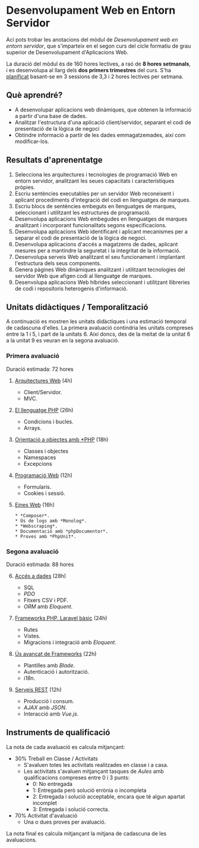 # Desenvolupament Web en Entorn Servidor

Ací pots trobar les anotacions del mòdul de *Desenvolupament web en entorn servidor*, que s'imparteix en el segon curs del cicle formatiu de grau superior de Desenvolupament d'Aplicacions Web.

La duració del mòdul és de 160 hores lectives, a raó de **8 hores setmanals**, i es desenvolupa al llarg dels **dos primers trimestres** del curs. S'ha [planificat](planning.md) basant-se en 3 sessions de 3,3 i 2 hores lectives per setmana.

## Què aprendré?

* A desenvolupar aplicacions web dinàmiques, que obtenen la informació a partir d'una base de dades.
* Analitzar l'estructura d'una aplicació client/servidor, separant el codi de presentació de la lògica de negoci
* Obtindre informació a partir de les dades emmagatzemades, així com modificar-los.

## Resultats d'aprenentatge

1. Selecciona les arquitectures i tecnologies de programació Web en entorn servidor, analitzant les seues capacitats i característiques pròpies.
2. Escriu sentències executables per un servidor Web reconeixent i aplicant procediments d'integració del codi en llenguatges de marques.
3. Escriu blocs de sentències embeguts en llenguatges de marques, seleccionant i utilitzant les estructures de programació.
4. Desenvolupa aplicacions Web embegudes en llenguatges de marques analitzant i incorporant funcionalitats segons especificacions.
5. Desenvolupa aplicacions Web identificant i aplicant mecanismes per a separar el codi de presentació de la lògica de negoci.
6. Desenvolupa aplicacions d'accés a magatzems de dades, aplicant mesures per a mantindre la seguretat i la integritat de la informació.
7. Desenvolupa serveis Web analitzant el seu funcionament i implantant l'estructura dels seus components.
8. Genera pàgines Web dinàmiques analitzant i utilitzant tecnologies del servidor Web que afigen codi al llenguatge de marques.
9. Desenvolupa aplicacions Web híbrides seleccionant i utilitzant llibreries de codi i repositoris heterogenis d'informació.

## Unitats didàctiques / Temporalització

A continuació es mostren les unitats didàctiques i una estimació temporal de cadascuna d'elles.
La primera avaluació contindria les unitats compreses entre la 1 i 5, i part de la unitats 6. Així doncs, des de la meitat de la unitat 6 a la unitat 9 es veuran en la segona avaluació.

### Primera avaluació

Duració estimada: 72 hores

1. [Arquitectures Web](01arquitecturas.md) (4h)

     * Client/Servidor. 
     * MVC.

3. [El llenguatge PHP](02php.md) (26h)
   
     * Condicions i bucles.
     * Arrays.

4. [Orientació a objectes amb *PHP](03phpoo.md) (18h)

     * Classes i objectes 
     * Namespaces
     * Excepcions
   
5. [Programació Web](04web.md) (12h)

     * Formularis.
     * Cookies i sessió.

6. [Eines Web](05herramientas.md) (16h)

       * *Composer*.
       * Ús de logs amb *Monolog*.
       * *Webscraping*.
       * Documentació amb *phpDocumentor*.
       * Proves amb *PhpUnit*.

### Segona avaluació

Duració estimada: 88 hores

6. [Accés a dades](06accesoDatos.md) (28h)

     * SQL
     * *PDO*
     * Fitxers CSV i PDF.
     * *ORM* amb *Eloquent*.
   
7. [Frameworks PHP. Laravel bàsic](07frameworks.md) (24h)
   
     * Rutes
     * Vistes.
     * Migracions i integració amb *Eloquent*.

8. [Ús avançat de Frameworks](08frameworks2.md) (22h)

    * Plantilles amb *Blade*.
    * Autenticació i autorització.
    * *i18n*.

9. [Serveis REST](09rest.md) (12h)

    * Producció i consum.
    * *AJAX* amb *JSON*.
    * Interacció amb *Vue.js*.

## Instruments de qualificació

La nota de cada avaluació es calcula mitjançant:

  * 30% Treball en Classe / Activitats
    * S'avaluen totes les activitats realitzades en classe i a casa.
    * Les activitats s'avaluen mitjançant tasques de *Aules* amb qualificacions compreses entre 0 i 3 punts:
      * 0: No entregada
      * 1: Entregada però solució errònia o incompleta
      * 2: Entregada i solució acceptable, encara que té algun apartat incomplet
      * 3: Entregada i solució correcta.
  * 70% Activitat d'avaluació
    * Una o dues proves per avaluació.

La nota final es calcula mitjançant la mitjana de cadascuna de les avaluacions.